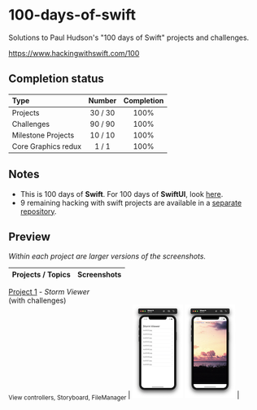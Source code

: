 # 100-days-of-swift

Solutions to Paul Hudson's "100 days of Swift" projects and challenges.

https://www.hackingwithswift.com/100

## Completion status

Type                | Number  | Completion
:---                |  :---:  |   :---:
Projects            | 30 / 30 | 100%
Challenges          | 90 / 90 | 100%
Milestone Projects  | 10 / 10 | 100%
Core Graphics redux |  1 / 1  | 100%

## Notes
- This is 100 days of **Swift**. For 100 days of **SwiftUI**, look [here](https://github.com/clarknt/100-days-of-swiftui). 
- 9 remaining hacking with swift projects are available in a [separate repository](https://github.com/clarknt/hacking-with-swift).

## Preview

*Within each project are larger versions of the screenshots.*

Projects / Topics                                                                                                                                                            | Screenshots
---                                                                                                                                                                          |---


[Project 1](01-Project1) - *Storm Viewer* <br/>(with challenges)                                         <br/><sub> View controllers, Storyboard, FileManager                               </sub> | ![screen1](01-Project1/screenshots/small/screen01.png) ![screen2](01-Project1/screenshots/small/screen02.png) |
